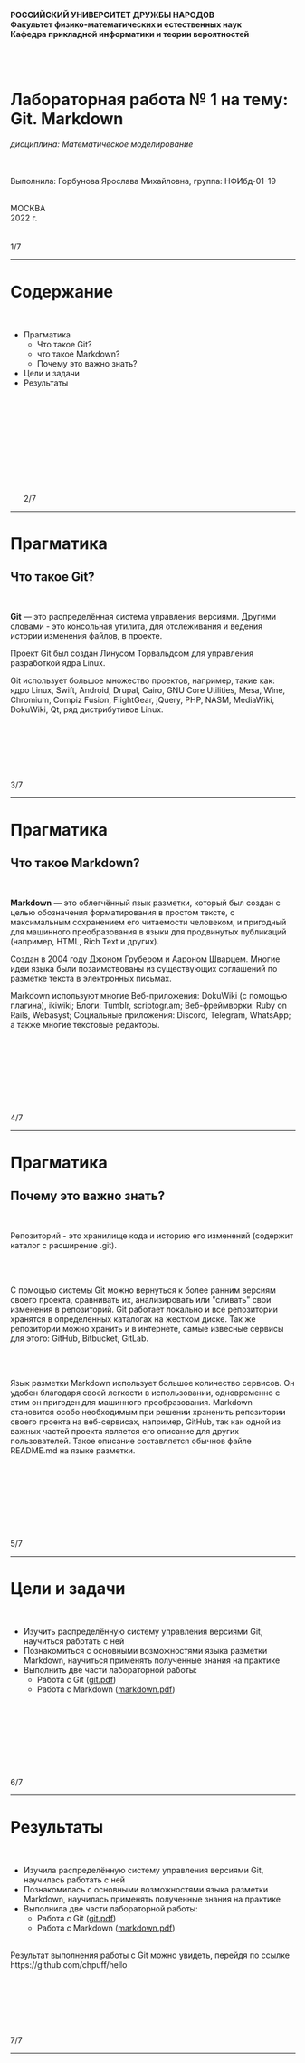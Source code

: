 **РОССИЙСКИЙ УНИВЕРСИТЕТ ДРУЖБЫ НАРОДОВ**<br>
**Факультет физико-математических и естественных наук**<br>
**Кафедра прикладной информатики и теории вероятностей**<br>
<br><br><br>

# Лабораторная работа № 1 на тему: Git. Markdown
*дисциплина: Математическое моделирование*
<br><br><br>

Выполнила: Горбунова Ярослава Михайловна, группа: НФИбд-01-19<br>
<br>

МОСКВА<br>
2022 г.
<br><br><br>
1/7

-----------------------------

# Содержание
<br>

* Прагматика <br>
  - Что такое Git?
  - что такое Markdown?
  - Почему это важно знать?
* Цели и задачи <br>
* Результаты <br>
<br><br><br><br><br><br><br><br><br><br><br>
2/7

-----------------------------

# Прагматика
## Что такое Git?
<br>

**Git**  — это распределённая система управления версиями. Другими словами - это консольная утилита, для отслеживания и ведения истории изменения файлов, в проекте.

Проект Git был создан Линусом Торвальдсом для управления разработкой ядра Linux. 

Git использует большое множество проектов, например, такие как: ядро Linux, Swift, Android, Drupal, Cairo, GNU Core Utilities, Mesa, Wine, Chromium, Compiz Fusion, FlightGear, jQuery, PHP, NASM, MediaWiki, DokuWiki, Qt, ряд дистрибутивов Linux. 
<br><br><br><br><br><br><br>

3/7

-----------------------------

# Прагматика
## Что такое Markdown?
<br>

**Markdown**  — это облегчённый язык разметки, который был создан с целью обозначения форматирования в простом тексте, с максимальным сохранением его читаемости человеком, и пригодный для машинного преобразования в языки для продвинутых публикаций (например, HTML, Rich Text и других). 

Создан в 2004 году Джоном Грубером и Аароном Шварцем. Многие идеи языка были позаимствованы из существующих соглашений по разметке текста в электронных письмах. 

Markdown используют многие Веб-приложения: DokuWiki (с помощью плагина), ikiwiki; Блоги: Tumblr, scriptogr.am; Веб-фреймворки: Ruby on Rails, Webasyst; Социальные приложения: Discord, Telegram, WhatsApp; а также многие текстовые редакторы.

<br><br><br><br><br><br><br>

4/7

-----------------------------
# Прагматика
## Почему это важно знать?
<br>

Репозиторий - это хранилище кода и историю его изменений (содержит каталог с расширение .git).

<br><br>

С помощью системы Git можно вернуться к более ранним версиям своего проекта, сравнивать их, анализировать или "сливать" свои изменения в репозиторий. Git работает локально и все репозитории хранятся в определенных каталогах на жестком диске.
Так же репозитории можно хранить и в интернете, самые извесные сервисы для этого: GitHub, Bitbucket, GitLab.

<br><br>

Язык разметки Markdown использует большое количество сервисов. Он удобен благодаря своей легкости в использовании, одновременно с этим он пригоден для машинного преобразования. 
Markdown становится особо необходимым при решении храненить репозитории своего проекта на веб-сервисах, например, GitHub, так как одной из важных частей проекта является его описание для других пользователей.
Такое описание составляется обычнов файле README.md на языке разметки.

<br><br><br><br><br><br><br>

5/7

-----------------------------

# Цели и задачи
<br>

- Изучить распределённую систему управления версиями Git, научиться работать с ней
- Познакомиться с основными возможностями языка разметки Markdown, научиться применять полученные знания на практике
- Выполнить две части лабораторной работы:
  * Работа с Git ([git.pdf](documents/git.pdf "Задание по Git"))
  * Работа с Markdown ([markdown.pdf](documents/markdown.pdf "Задание по markdown"))

<br><br><br><br><br><br><br>

6/7

-----------------------------

# Результаты
<br>

- Изучила распределённую систему управления версиями Git, научилась работать с ней
- Познакомилась с основными возможностями языка разметки Markdown, научилась применять полученные знания на практике
- Выполнила две части лабораторной работы:
  * Работа с Git ([git.pdf](documents/git.pdf "Задание по Git"))
  * Работа с Markdown ([markdown.pdf](documents/markdown.pdf "Задание по markdown"))

<br>
Результат выполнения работы с Git можно увидеть, перейдя по ссылке https://github.com/chpuff/hello
<br><br><br><br><br><br><br>

7/7

-----------------------------
